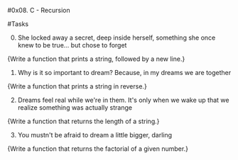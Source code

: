 #0x08. C - Recursion

#Tasks

0. She locked away a secret, deep inside herself, something she once knew to be true... but chose to forget

{Write a function that prints a string, followed by a new line.}

1. Why is it so important to dream? Because, in my dreams we are together

{Write a function that prints a string in reverse.}

2. Dreams feel real while we're in them. It's only when we wake up that we realize something was actually strange

{Write a function that returns the length of a string.}

3. You mustn't be afraid to dream a little bigger, darling

{Write a function that returns the factorial of a given number.}
